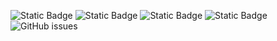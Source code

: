 ![Static Badge](https://img.shields.io/badge/blacklists-60-000000) ![Static Badge](https://img.shields.io/badge/blacklisted-3132223-cc0000) ![Static Badge](https://img.shields.io/badge/whitelisted-2244-00CC00) ![Static Badge](https://img.shields.io/badge/streaming_blacklist-28107-000000) ![GitHub issues](https://img.shields.io/github/issues/fabriziosalmi/blacklists)
